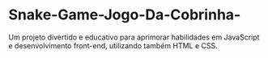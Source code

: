 # Snake-Game-Jogo-Da-Cobrinha-
Um projeto divertido e educativo para aprimorar habilidades em JavaScript e desenvolvimento front-end, utilizando também HTML e CSS.
